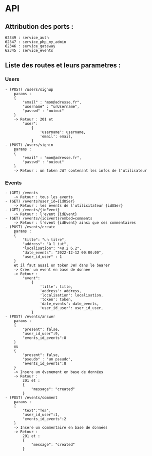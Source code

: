 # API

## Attribution des ports : 
    62349 : service_auth
    62347 : service_php_my_admin
    62346 : service_gateway
    62345 : service_events

## Liste des routes et leurs parametres : 

### Users
    - (POST) /users/signup
        params :
        {
            "email" : "mon@adresse.fr", 
            "username" : "unUsername",
            "passwd" : "ouioui" 
        }
        -> Retour : 201 et 
            "user": 
                {
                    'username': username,
                    'email': email,
                }
    - (POST) /users/signin
        params :
        {
            "email" : "mon@adresse.fr", 
            "passwd" : "ouioui" 
        }
        -> Retour : un token JWT contenant les infos de l'utilisateur
### Events
    - (GET) /events
        -> Retour : tous les events 
    - (GET) /events?user_id={idUSer} 
        -> Retour : les events de l'utilisitateur {idUSer}
    - (GET) /events/{idEvent}
        -> Retour : l'event {idEvent}
    - (GET) /events/{idEvent}?embed=comments
        -> Retour : l'event {idEvent} ainsi que ces commentaires
    - (POST) /events/create 
        params : 
        {
            "title": "un titre",
            "address": "à l iut",
            "localisation": "48.2 6.2",
            "date_events": "2022-12-12 00:00:00",
            "user_id_user" : 1
        }
        et il faut aussi un token JWT dans le bearer 
        -> Créer un event en base de donnée
        -> Retour : 
            "event": 
                {
                    'title': title,
                    'address': address,
                    'localisation': localisation,
                    'token': token,
                    'date_events': date_events,
                    'user_id_user': user_id_user,
                }
    - (POST) /events/answer
        params : 
        {
            "present": false,
            "user_id_user":9,
            "events_id_events":8
        }
        ou 
        {
            "present": false,
            "pseudo" : "un pseudo",
            "events_id_events":8
        }
        -> Insere un évenement en base de données
        -> Retour : 
            201 et : 
            {
                "message": "created"
            }
    - (POST) /events/comment
        params :
        {
            "text":"Tea",
            "user_id_user":1,
            "events_id_events":2
        }
        -> Insere un commentaire en base de données
        -> Retour : 
            201 et : 
            {
                "message": "created"
            }
